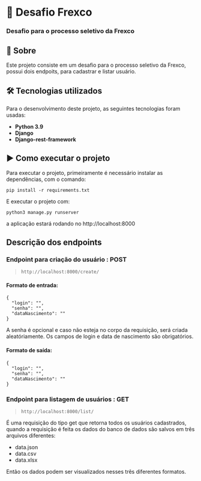 # :leaves: **Desafio Frexco**

### Desafio para o processo seletivo da Frexco

## 📖 Sobre

Este projeto consiste em um desafio para o processo seletivo da Frexco, possui dois endpoits, para cadastrar e listar usuário. 


## 🛠 Tecnologias utilizados

Para o desenvolvimento deste projeto, as seguintes tecnologias foram usadas:

- **Python 3.9**
- **Django**
- **Django-rest-framework** 



## ▶️ Como executar o projeto
Para executar o projeto, primeiramente é necessário instalar as dependências, com o comando: 

`pip install -r requirements.txt`

E executar o projeto com: 

`python3 manage.py runserver`

a aplicação estará rodando no http://localhost:8000

## Descrição dos endpoints

### Endpoint para criação do usuário : POST
 >`http://localhost:8000/create/`

#### Formato de entrada:

```
{
  "login": "",
  "senha": "",
  "dataNascimento": ""
}
```

A senha é opcional e caso não esteja no corpo da requisição, será criada aleatóriamente. Os campos de login e data de nascimento são obrigatórios. 

#### Formato de saída: 

```
{
  "login": "",
  "senha": "",
  "dataNascimento": ""
}
```

### Endpoint para listagem de usuários : GET
 >`http://localhost:8000/list/`

É uma requisição do tipo get que retorna todos os usuários cadastrados, quando a requisição é feita os dados do banco de dados são salvos em três arquivos diferentes: 

- data.json
- data.csv
- data.xlsx

Então os dados podem ser visualizados nesses três diferentes formatos. 

  



